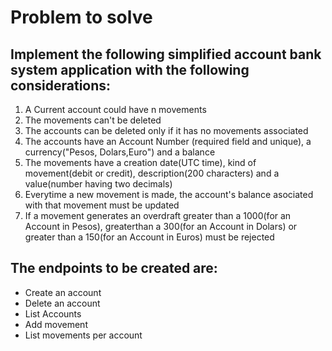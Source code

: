 # Problem to solve

## Implement the following simplified account bank system application with the following considerations:

1. A Current account could have n movements
2. The movements can't be deleted
3. The accounts can be deleted only if it has no movements associated
4. The accounts have an Account Number (required field and unique), a currency("Pesos, Dolars,Euro") and a balance
5. The movements have a creation date(UTC time), kind of movement(debit or credit), description(200 characters) and a value(number having two decimals)
6. Everytime a new movement is  made, the account's balance asociated with that movement must be updated
7. If a movement generates an overdraft greater than a 1000(for an Account in Pesos), greaterthan a 300(for an Account in Dolars) or greater than a 150(for an Account in Euros) must be rejected

## The endpoints to be created are:

* Create an account
* Delete an account
* List Accounts
* Add movement
* List movements per account